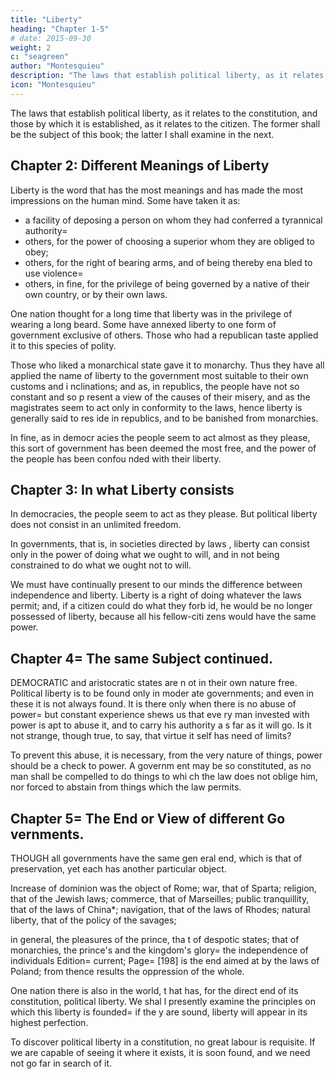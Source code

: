 ```yaml
---
title: "Liberty"
heading: "Chapter 1-5"
# date: 2015-09-30
weight: 2
c: "seagreen"
author: "Montesquieu"
description: "The laws that establish political liberty, as it relates to the constitution, and those by which it is established, as it relates to the citizen."
icon: "Montesquieu"
---
```




The laws that establish political liberty, as it relates to the constitution, and those by which it is established, as it relates to the citizen. The former shall be the subject of this book; the latter I shall examine in the next.


## Chapter 2: Different Meanings of Liberty

Liberty is the word that has the most meanings and has made the most impressions on the human mind. Some have taken it as:
- a facility of deposing a person on whom they had conferred a tyrannical authority= 
- others, for the power of choosing a superior whom they are obliged to obey;
- others, for the right of bearing arms, and of being thereby ena bled to use violence= 
- others, in fine, for the privilege of being governed  by a native of their own country, or by their own laws.

One nation thought for a long time that liberty was in the privilege of wearing a long beard.
Some have annexed liberty to one form of government exclusive of others. Those who had a republican taste applied it to this species of polity.

Those who liked a monarchical state gave it to monarchy. Thus they have all applied the name of liberty to the government most suitable to their own customs and i nclinations; and as, in republics, the people have not so constant and so p resent a view of the causes of their misery, and as the magistrates seem to act only in conformity to the laws, hence liberty is generally said to res ide in republics, and to be banished from monarchies. 

In fine, as in democr acies the people seem to act almost as they please, this sort of government has been deemed the most free, and the power of the people has been confou nded with their liberty.



## Chapter 3: In what Liberty consists

In democracies, the people seem to act as they please. But political liberty does not consist in an unlimited freedom. 

In governments, that is, in societies directed by laws , liberty can consist only in the power of doing what we ought to will, and in not being constrained to do what we ought not to will.

We must have continually present to our  minds the difference between independence and liberty. Liberty is a right of doing whatever the laws permit; and, if a citizen could do what they forb id, he would be no longer possessed of liberty, because all his fellow-citi zens would have the same power.



## Chapter 4= The same Subject continued.

DEMOCRATIC and aristocratic states are n ot in their own nature free. Political liberty is to be found only in moder ate governments; and even in these it is not always found. It is there only when there is no abuse of power= but constant experience shews us that eve ry man invested with power is apt to abuse it, and to carry his authority a s far as it will go. Is it not strange, though true, to say, that virtue it self has need of limits?

To prevent this abuse, it is necessary,  from the very nature of things, power should be a check to power. A governm ent may be so constituted, as no man shall be compelled to do things to whi ch the law does not oblige him, nor forced to abstain from things which the law permits.



## Chapter 5= The End or View of different Go vernments.

THOUGH all governments have the same gen eral end, which is that of preservation, yet each has another particular object. 

Increase of dominion was the object of Rome; war, that of Sparta; religion, that of the Jewish laws; commerce, that of Marseilles; public tranquillity, that of the laws of China*; navigation, that of the laws of Rhodes; natural liberty, that of the policy of the savages; 

in general, the pleasures of the prince, tha t of despotic states; that of monarchies, the prince's and the kingdom's glory= the independence of individuals Edition= current; Page= [198] is the end aimed at  by the laws of Poland; from thence results the oppression of the whole.


One nation there is also in the world, t hat has, for the direct end of its constitution, political liberty. We shal l presently examine the principles on which this liberty is founded= if the y are sound, liberty will appear in its highest perfection.

To discover political liberty in a constitution, no great labour is requisite. If we are capable of seeing it where it exists, it is soon found, and we need not go far in search of it.
